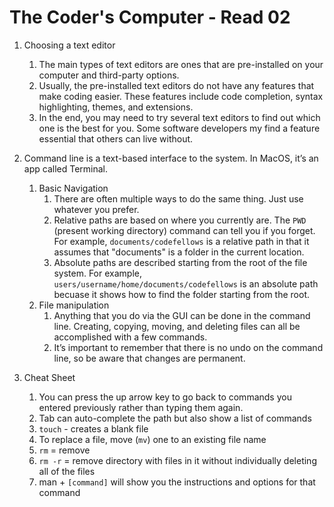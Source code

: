 # The Coder's Computer - Read 02

1. Choosing a text editor
    1. The main types of text editors are ones that are pre-installed on your computer and third-party options.
    2. Usually, the pre-installed text editors do not have any features that make coding easier. These features include code completion, syntax highlighting, themes, and extensions.
    3. In the end, you may need to try several text editors to find out which one is the best for you. Some software developers my find a feature essential that others can live without.

2. Command line is a text-based interface to the system. In MacOS, it’s an app called Terminal.
    1. Basic Navigation
        1. There are often multiple ways to do the same thing. Just use whatever you prefer.
        2. Relative paths are based on where you currently are. The `PWD` (present working directory) command can tell you if you forget. For example, `documents/codefellows` is a relative path in that it assumes that "documents" is a folder in the current location.
        3. Absolute paths are described starting from the root of the file system. For example, `users/username/home/documents/codefellows` is an absolute path becuase it shows how to find the folder starting from the root.
    2. File manipulation
        1. Anything that you do via the GUI can be done in the command line. Creating, copying, moving, and deleting files can all be accomplished with a few commands. 
        2. It’s important to remember that there is no undo on the command line, so be aware that changes are permanent.

3. Cheat Sheet
    1. You can press the up arrow key to go back to commands you entered previously rather than typing them again.
    3. Tab can auto-complete the path but also show a list of commands
    4. `touch` - creates a blank file
    5. To replace a file, move (`mv`) one to an existing file name
    6. `rm` = remove
    7. `rm -r` = remove directory with files in it without individually deleting all of the files
    8. man + `[command]`  will show you the instructions and options for that command
